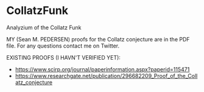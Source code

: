 # CollatzFunk
Analyzium of the Collatz Funk

MY (Sean M. PEDERSEN) proofs for the Collatz conjecture are in the PDF file. For any questions contact me on Twitter.

EXISTING PROOFS (I HAVN'T VERIFIED YET):
- https://www.scirp.org/journal/paperinformation.aspx?paperid=115471
- https://www.researchgate.net/publication/296682209_Proof_of_the_Collatz_conjecture
